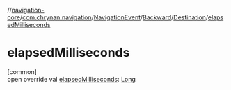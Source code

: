 //[navigation-core](../../../../../index.md)/[com.chrynan.navigation](../../../index.md)/[NavigationEvent](../../index.md)/[Backward](../index.md)/[Destination](index.md)/[elapsedMilliseconds](elapsed-milliseconds.md)

# elapsedMilliseconds

[common]\
open override val [elapsedMilliseconds](elapsed-milliseconds.md): [Long](https://kotlinlang.org/api/latest/jvm/stdlib/kotlin/-long/index.html)
